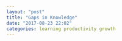 ```yaml
---
layout: "post"
title: "Gaps in Knowledge"
date: "2017-08-23 22:02"
categories: learning productivity growth
---
```

